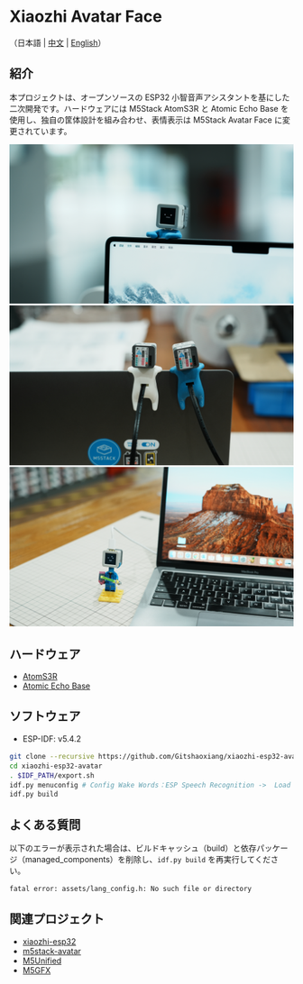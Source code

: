 # Xiaozhi Avatar Face

（日本語 | [中文](README.md) | [English](README_en.md)）

## 紹介

本プロジェクトは、オープンソースの ESP32 小智音声アシスタントを基にした二次開発です。ハードウェアには M5Stack AtomS3R と Atomic Echo Base を使用し、独自の筐体設計を組み合わせ、表情表示は M5Stack Avatar Face に変更されています。

![pic_01](./docs/pic_01.jpg)
![pic_02](./docs/pic_02.jpg)
![pic_03](./docs/pic_03.jpg)

## ハードウェア

- [AtomS3R](https://docs.m5stack.com/en/products/sku/C126)
- [Atomic Echo Base](https://docs.m5stack.com/en/products/sku/A149)

## ソフトウェア

- ESP-IDF: v5.4.2

```bash
git clone --recursive https://github.com/Gitshaoxiang/xiaozhi-esp32-avatar.git
cd xiaozhi-esp32-avatar
. $IDF_PATH/export.sh
idf.py menuconfig # Config Wake Words：ESP Speech Recognition ->  Load Multiple Wake Words 
idf.py build
```

## よくある質問

以下のエラーが表示された場合は、ビルドキャッシュ（build）と依存パッケージ（managed_components）を削除し、`idf.py build` を再実行してください。

```bash
fatal error: assets/lang_config.h: No such file or directory
```

## 関連プロジェクト

- [xiaozhi-esp32](https://github.com/78/xiaozhi-esp32)
- [m5stack-avatar](https://github.com/stack-chan/m5stack-avatar)
- [M5Unified](https://github.com/m5stack/M5Unified)
- [M5GFX](https://github.com/m5stack/M5GFX)

